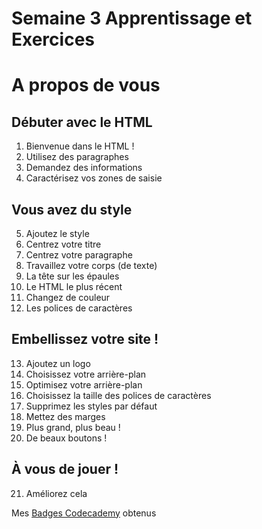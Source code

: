 # Semaine 3 Apprentissage et Exercices
# A propos de vous

## Débuter avec le HTML
1. Bienvenue dans le HTML !
2. Utilisez des paragraphes
3. Demandez des informations
4. Caractérisez vos zones de saisie

## Vous avez du style
5. Ajoutez le style
6. Centrez votre titre
7. Centrez votre paragraphe
8. Travaillez votre corps (de texte)
9. La tête sur les épaules
10. Le HTML le plus récent
11. Changez de couleur
12. Les polices de caractères

## Embellissez votre site !
13. Ajoutez un logo
14. Choisissez votre arrière-plan
15. Optimisez votre arrière-plan
16. Choisissez la taille des polices de caractères
17. Supprimez les styles par défaut
18. Mettez des marges
19. Plus grand, plus beau !
20. De beaux boutons !

## À vous de jouer !
21. Améliorez cela

Mes [Badges Codecademy](https://www.codecademy.com/users/codeWhiz51621/achievements) obtenus

